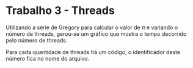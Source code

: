 # Trabalho 3 - Threads

Utilizando a série de Gregory para calcular o valor de $\pi$ e variando o número de threads, gerou-se um gráfico que mostra o tempo decorrido pelo número de threads.

Para cada quantidade de threads há um código, o identificador deste número fica no nome do arquivo.
